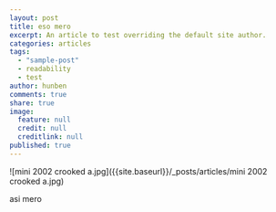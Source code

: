```yaml
---
layout: post
title: eso mero
excerpt: An article to test overriding the default site author.
categories: articles
tags: 
  - "sample-post"
  - readability
  - test
author: hunben
comments: true
share: true
image: 
  feature: null
  credit: null
  creditlink: null
published: true
---
```


![mini 2002 crooked a.jpg]({{site.baseurl}}/_posts/articles/mini 2002 crooked a.jpg)


asi mero
